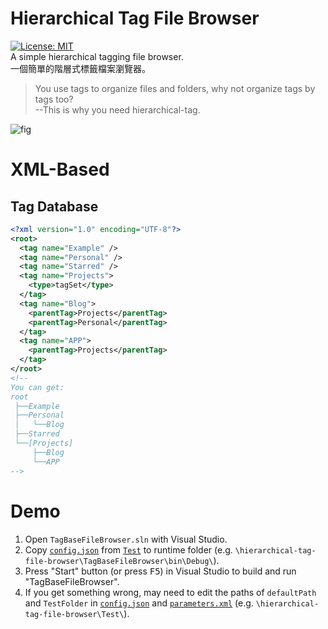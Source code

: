 # Hierarchical Tag File Browser
[![License: MIT](https://img.shields.io/badge/license-MIT-brightgreen.svg)](https://github.com/ziteh/hierarchical-tag-file-browser/blob/main/LICENSE)  
A simple hierarchical tagging file browser.   
一個簡單的階層式標籤檔案瀏覽器。

> You use tags to organize files and folders, why not organize tags by tags too?  
> --This is why you need hierarchical-tag.

![fig](https://i.imgur.com/8SxXHNl.png)

# XML-Based
## Tag Database

```xml
<?xml version="1.0" encoding="UTF-8"?>
<root>
  <tag name="Example" />
  <tag name="Personal" />
  <tag name="Starred" />
  <tag name="Projects">
    <type>tagSet</type>
  </tag>
  <tag name="Blog">
    <parentTag>Projects</parentTag>
    <parentTag>Personal</parentTag>
  </tag>
  <tag name="APP">
    <parentTag>Projects</parentTag>
  </tag>
</root>
<!--
You can get:
root
 ├──Example
 ├──Personal
 │   └──Blog
 ├──Starred
 └──[Projects]
     ├──Blog
     └──APP
-->
```

# Demo
1. Open `TagBaseFileBrowser.sln` with Visual Studio.
2. Copy [`config.json`](/Test/config.json) from [`Test`](/Test) to runtime folder (e.g. `\hierarchical-tag-file-browser\TagBaseFileBrowser\bin\Debug\`).
3. Press "Start" button (or press <kbd>F5</kbd>) in Visual Studio to build and run "TagBaseFileBrowser".
4. If you get something wrong, may need to edit the paths of `defaultPath` and `TestFolder` in [`config.json`](/Test/config.json) and [`parameters.xml`](/Test/parameters.xml) (e.g. `\hierarchical-tag-file-browser\Test\`).
